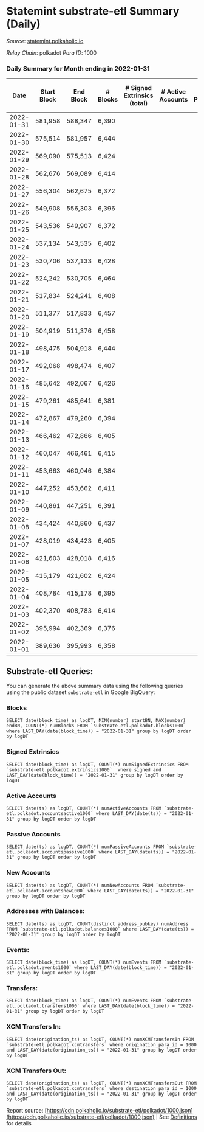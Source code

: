 # Statemint substrate-etl Summary (Daily)

_Source_: [statemint.polkaholic.io](https://statemint.polkaholic.io)

*Relay Chain*: polkadot
*Para ID*: 1000



### Daily Summary for Month ending in 2022-01-31


| Date | Start Block | End Block | # Blocks | # Signed Extrinsics (total) | # Active Accounts | # Passive | # New | # Addresses with Balances | # Events | # Transfers | # XCM Transfers In | # XCM Transfers Out | Issues | 
| ---- | ----------- | --------- | -------- | --------------------------- | ----------------- | --------- | ----- | ------------------------- | -------- | ----------- | ------------------ | ------------------- | ------ |
| 2022-01-31 | 581,958 | 588,347 | 6,390 |  |  |  |  |  | 12,783 |   |   |   |  |
| 2022-01-30 | 575,514 | 581,957 | 6,444 |  |  |  |  |  | 12,892 |   |   |   |  |
| 2022-01-29 | 569,090 | 575,513 | 6,424 |  |  |  |  |  | 12,851 |   |   |   |  |
| 2022-01-28 | 562,676 | 569,089 | 6,414 |  |  |  |  |  | 12,832 |   |   |   |  |
| 2022-01-27 | 556,304 | 562,675 | 6,372 |  |  |  |  |  | 12,747 |   |   |   |  |
| 2022-01-26 | 549,908 | 556,303 | 6,396 |  |  |  |  |  | 12,796 |   |   |   |  |
| 2022-01-25 | 543,536 | 549,907 | 6,372 |  |  |  |  |  | 12,748 |   |   |   |  |
| 2022-01-24 | 537,134 | 543,535 | 6,402 |  |  |  |  |  | 12,807 |   |   |   |  |
| 2022-01-23 | 530,706 | 537,133 | 6,428 |  |  |  |  |  | 12,860 |   |   |   |  |
| 2022-01-22 | 524,242 | 530,705 | 6,464 |  |  |  |  |  | 12,931 |   |   |   |  |
| 2022-01-21 | 517,834 | 524,241 | 6,408 |  |  |  |  |  | 12,820 |   |   |   |  |
| 2022-01-20 | 511,377 | 517,833 | 6,457 |  |  |  |  |  | 12,917 |   |   |   |  |
| 2022-01-19 | 504,919 | 511,376 | 6,458 |  |  |  |  |  | 12,920 |   |   |   |  |
| 2022-01-18 | 498,475 | 504,918 | 6,444 |  |  |  |  |  | 12,892 |   |   |   |  |
| 2022-01-17 | 492,068 | 498,474 | 6,407 |  |  |  |  |  | 12,817 |   |   |   |  |
| 2022-01-16 | 485,642 | 492,067 | 6,426 |  |  |  |  |  | 12,856 |   |   |   |  |
| 2022-01-15 | 479,261 | 485,641 | 6,381 |  |  |  |  |  | 12,765 |   |   |   |  |
| 2022-01-14 | 472,867 | 479,260 | 6,394 |  |  |  |  |  | 12,792 |   |   |   |  |
| 2022-01-13 | 466,462 | 472,866 | 6,405 |  |  |  |  |  | 12,813 |   |   |   |  |
| 2022-01-12 | 460,047 | 466,461 | 6,415 |  |  |  |  |  | 12,834 |   |   |   |  |
| 2022-01-11 | 453,663 | 460,046 | 6,384 |  |  |  |  |  | 12,771 |   |   |   |  |
| 2022-01-10 | 447,252 | 453,662 | 6,411 |  |  |  |  |  | 12,826 |   |   |   |  |
| 2022-01-09 | 440,861 | 447,251 | 6,391 |  |  |  |  |  | 12,786 |   |   |   |  |
| 2022-01-08 | 434,424 | 440,860 | 6,437 |  |  |  |  |  | 12,877 |   |   |   |  |
| 2022-01-07 | 428,019 | 434,423 | 6,405 |  |  |  |  |  | 12,814 |   |   |   |  |
| 2022-01-06 | 421,603 | 428,018 | 6,416 |  |  |  |  |  | 12,835 |   |   |   |  |
| 2022-01-05 | 415,179 | 421,602 | 6,424 |  |  |  |  |  | 12,852 |   |   |   |  |
| 2022-01-04 | 408,784 | 415,178 | 6,395 |  |  |  |  |  | 12,793 |   |   |   |  |
| 2022-01-03 | 402,370 | 408,783 | 6,414 |  |  |  |  |  | 12,832 |   |   |   |  |
| 2022-01-02 | 395,994 | 402,369 | 6,376 |  |  |  |  |  | 12,756 |   |   |   |  |
| 2022-01-01 | 389,636 | 395,993 | 6,358 |  |  |  |  |  | 12,719 |   |   |   |  |

## Substrate-etl Queries:
You can generate the above summary data using the following queries using the public dataset `substrate-etl` in Google BigQuery:


### Blocks
```
SELECT date(block_time) as logDT, MIN(number) startBN, MAX(number) endBN, COUNT(*) numBlocks FROM `substrate-etl.polkadot.blocks1000`  where LAST_DAY(date(block_time)) = "2022-01-31" group by logDT order by logDT
```


### Signed Extrinsics
```
SELECT date(block_time) as logDT, COUNT(*) numSignedExtrinsics FROM `substrate-etl.polkadot.extrinsics1000`  where signed and LAST_DAY(date(block_time)) = "2022-01-31" group by logDT order by logDT
```


### Active Accounts
```
SELECT date(ts) as logDT, COUNT(*) numActiveAccounts FROM `substrate-etl.polkadot.accountsactive1000` where LAST_DAY(date(ts)) = "2022-01-31" group by logDT order by logDT
```


### Passive Accounts
```
SELECT date(ts) as logDT, COUNT(*) numPassiveAccounts FROM `substrate-etl.polkadot.accountspassive1000` where LAST_DAY(date(ts)) = "2022-01-31" group by logDT order by logDT
```


### New Accounts
```
SELECT date(ts) as logDT, COUNT(*) numNewAccounts FROM `substrate-etl.polkadot.accountsnew1000` where LAST_DAY(date(ts)) = "2022-01-31" group by logDT order by logDT
```


### Addresses with Balances:
```
SELECT date(ts) as logDT, COUNT(distinct address_pubkey) numAddress FROM `substrate-etl.polkadot.balances1000` where LAST_DAY(date(ts)) = "2022-01-31" group by logDT order by logDT
```


### Events:
```
SELECT date(block_time) as logDT, COUNT(*) numEvents FROM `substrate-etl.polkadot.events1000` where LAST_DAY(date(block_time)) = "2022-01-31" group by logDT order by logDT
```


### Transfers:
```
SELECT date(block_time) as logDT, COUNT(*) numEvents FROM `substrate-etl.polkadot.transfers1000` where LAST_DAY(date(block_time)) = "2022-01-31" group by logDT order by logDT
```


### XCM Transfers In:
```
SELECT date(origination_ts) as logDT, COUNT(*) numXCMTransfersIn FROM `substrate-etl.polkadot.xcmtransfers` where origination_para_id = 1000 and LAST_DAY(date(origination_ts)) = "2022-01-31" group by logDT order by logDT
```


### XCM Transfers Out:
```
SELECT date(origination_ts) as logDT, COUNT(*) numXCMTransfersOut FROM `substrate-etl.polkadot.xcmtransfers` where destination_para_id = 1000 and LAST_DAY(date(origination_ts)) = "2022-01-31" group by logDT order by logDT
```



Report source: [https://cdn.polkaholic.io/substrate-etl/polkadot/1000.json](https://cdn.polkaholic.io/substrate-etl/polkadot/1000.json) | See [Definitions](/DEFINITIONS.md) for details
